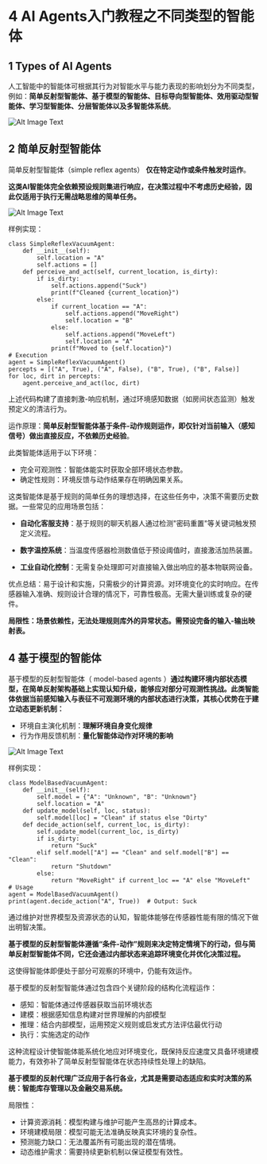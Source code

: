# 4 AI Agents入门教程之不同类型的智能体

## 1 Types of AI Agents

人工智能中的智能体可根据其行为对智能水平与能力表现的影响划分为不同类型，例如：**简单反射型智能体、基于模型的智能体、目标导向型智能体、效用驱动型智能体、学习型智能体、分层智能体以及多智能体系统**。

![Alt Image Text](../images/chap5_4_1.png "Body image")

## 2 简单反射型智能体

简单反射型智能体（simple reflex agents） **仅在特定动作或条件触发时运作**。

**这类AI智能体完全依赖预设规则集进行响应，在决策过程中不考虑历史经验，因此仅适用于执行无需战略思维的简单任务。**


![Alt Image Text](../images/chap5_4_2.png "Body image")

样例实现：

```
class SimpleReflexVacuumAgent:  
    def __init__(self):  
        self.location = "A"  
        self.actions = []  
    def perceive_and_act(self, current_location, is_dirty):  
        if is_dirty:  
            self.actions.append("Suck")  
            print(f"Cleaned {current_location}")  
        else:  
            if current_location == "A":  
                self.actions.append("MoveRight")  
                self.location = "B"  
            else:  
                self.actions.append("MoveLeft")  
                self.location = "A"  
            print(f"Moved to {self.location}")  
# Execution  
agent = SimpleReflexVacuumAgent()  
percepts = [("A", True), ("A", False), ("B", True), ("B", False)]  
for loc, dirt in percepts:  
    agent.perceive_and_act(loc, dirt)
```

上述代码构建了直接刺激-响应机制，通过环境感知数据（如房间状态监测）触发预定义的清洁行为。

运作原理：**简单反射型智能体基于条件-动作规则运作，即仅针对当前输入（感知信号）做出直接反应，不依赖历史经验**。

此类智能体适用于以下环境：

- 完全可观测性：智能体能实时获取全部环境状态参数。
- 确定性规则：环境反馈与动作结果存在明确因果关系。

这类智能体是基于规则的简单任务的理想选择，在这些任务中，决策不需要历史数据。一些常见的应用场景包括：

- **自动化客服支持**：基于规则的聊天机器人通过检测"密码重置"等关键词触发预定义流程。

- **数字温控系统**：当温度传感器检测数值低于预设阈值时，直接激活加热装置。

- **工业自动化控制**：无需复杂处理即可对直接输入做出响应的基本物联网设备。


优点总结：易于设计和实施，只需极少的计算资源。对环境变化的实时响应。在传感器输入准确、规则设计合理的情况下，可靠性极高。无需大量训练或复杂的硬件。

**局限性：场景依赖性，无法处理规则库外的异常状态。需预设完备的输入-输出映射表。**

## 4 基于模型的智能体

基于模型的反射型智能体（ model-based agents ）**通过构建环境内部状态模型，在简单反射架构基础上实现认知升级，能够应对部分可观测性挑战。此类智能体依据当前感知输入与表征不可观测环境的内部状态进行决策，其核心优势在于建立动态更新机制：**

- 环境自主演化机制：**理解环境自身变化规律**
- 行为作用反馈机制：**量化智能体动作对环境的影响**

![Alt Image Text](../images/chap5_4_3.png "Body image")

样例实现：

```
class ModelBasedVacuumAgent:  
    def __init__(self):  
        self.model = {"A": "Unknown", "B": "Unknown"}  
        self.location = "A"  
    def update_model(self, loc, status):  
        self.model[loc] = "Clean" if status else "Dirty"  
    def decide_action(self, current_loc, is_dirty):  
        self.update_model(current_loc, is_dirty)  
        if is_dirty:  
            return "Suck"  
        elif self.model["A"] == "Clean" and self.model["B"] == "Clean":  
            return "Shutdown"  
        else:  
            return "MoveRight" if current_loc == "A" else "MoveLeft"  
# Usage  
agent = ModelBasedVacuumAgent()  
print(agent.decide_action("A", True))  # Output: Suck
```

通过维护对世界模型及资源状态的认知，智能体能够在传感器性能有限的情况下做出明智决策。

**基于模型的反射型智能体遵循“条件-动作”规则来决定特定情境下的行动，但与简单反射型智能体不同，它还会通过内部状态来追踪环境变化并优化决策过程。**

这使得智能体即便处于部分可观察的环境中，仍能有效运作。

基于模型的反射型智能体通过包含四个关键阶段的结构化流程运作：

- 感知：智能体通过传感器获取当前环境状态
- 建模：根据感知信息构建对世界理解的内部模型
- 推理：结合内部模型，运用预定义规则或启发式方法评估最优行动
- 执行：实施选定的动作

这种流程设计使智能体能系统化地应对环境变化，既保持反应速度又具备环境建模能力，有效弥补了简单反射型智能体在状态持续性处理上的缺陷。

**基于模型的反射代理广泛应用于各行各业，尤其是需要动态适应和实时决策的系统：智能库存管理以及金融交易系统。**

局限性：

- 计算资源消耗：模型构建与维护可能产生高昂的计算成本。
- 环境建模局限：模型可能无法准确反映真实环境的复杂性。
- 预测能力缺口：无法覆盖所有可能出现的潜在情境。
- 动态维护需求：需要持续更新机制以保证模型有效性。